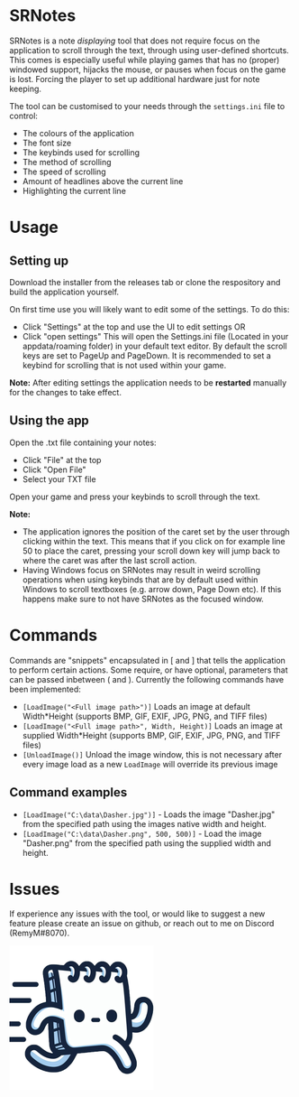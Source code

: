 # SRNotes
SRNotes is a note *displaying* tool that does not require focus on the application to scroll through the text, through using user-defined shortcuts.
This comes is especially useful while playing games that has no (proper) windowed support, hijacks the mouse, or pauses when focus on the game is lost. Forcing the player to set up additional hardware just for note keeping.

The tool can be customised to your needs through the `settings.ini` file to control:
- The colours of the application
- The font size
- The keybinds used for scrolling
- The method of scrolling
- The speed of scrolling
- Amount of headlines above the current line
- Highlighting the current line

# Usage
## Setting up
Download the installer from the releases tab or clone the respository and build the application yourself.

On first time use you will likely want to edit some of the settings. To do this:
- Click "Settings" at the top and use the UI to edit settings
OR
- Click "open settings"
This will open the Settings.ini file (Located in your appdata/roaming folder) in your default text editor.
By default the scroll keys are set to PageUp and PageDown. It is recommended to set a keybind for scrolling that is not used within your game.

**Note:** After editing settings the application needs to be **restarted** manually for the changes to take effect.

## Using the app
Open the .txt file containing your notes:
- Click "File" at the top
- Click "Open File"
- Select your TXT file

Open your game and press your keybinds to scroll through the text.

**Note:**
- The application ignores the position of the caret set by the user through clicking within the text. This means that if you click on for example line 50 to place the caret, pressing your scroll down key will jump back to where the caret was after the last scroll action.
- Having Windows focus on SRNotes may result in weird scrolling operations when using keybinds that are by default used within Windows to scroll textboxes (e.g. arrow down, Page Down etc). If this happens make sure to not have SRNotes as the focused window.


# Commands
Commands are "snippets" encapsulated in [ and ] that tells the application to perform certain actions. Some require, or have optional, parameters that can be passed inbetween ( and ).
Currently the following commands have been implemented:
- `[LoadImage("<Full image path>")]` Loads an image at default Width*Height (supports BMP, GIF, EXIF, JPG, PNG, and TIFF files)
- `[LoadImage("<Full image path>", Width, Height)]` Loads an image at supplied Width*Height (supports BMP, GIF, EXIF, JPG, PNG, and TIFF files)
- `[UnloadImage()]` Unload the image window, this is not necessary after every image load as a new `LoadImage` will override its previous image

## Command examples
- `[LoadImage("C:\data\Dasher.jpg")]` - Loads the image "Dasher.jpg" from the specified path using the images native width and height.
- `[LoadImage("C:\data\Dasher.png", 500, 500)]` - Load the image "Dasher.png" from the specified path using the supplied width and height.

# Issues
If experience any issues with the tool, or would like to suggest a new feature please create an issue on github, or reach out to me on Discord (RemyM#8070).

![SRNotes logo](https://github.com/RemyRM/SRNotes/blob/main/SRNotes/Resources/Icon256x256.png)